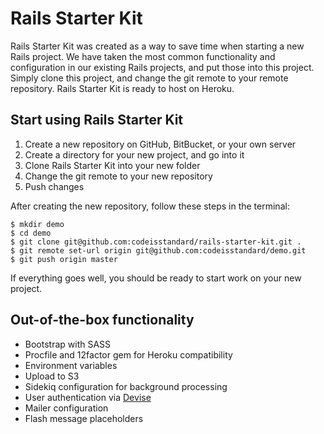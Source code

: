 # Rails Starter Kit

Rails Starter Kit was created as a way to save time when starting a new Rails project. We have taken the most common functionality and configuration in our existing Rails projects, and put those into this project. Simply clone this project, and change the git remote to your remote repository. Rails Starter Kit is ready to host on Heroku.

## Start using Rails Starter Kit

1. Create a new repository on GitHub, BitBucket, or your own server
2. Create a directory for your new project, and go into it
3. Clone Rails Starter Kit into your new folder
4. Change the git remote to your new repository
5. Push changes

After creating the new repository, follow these steps in the terminal:

	$ mkdir demo
	$ cd demo
	$ git clone git@github.com:codeisstandard/rails-starter-kit.git .
	$ git remote set-url origin git@github.com:codeisstandard/demo.git
	$ git push origin master
	
If everything goes well, you should be ready to start work on your new project.

## Out-of-the-box functionality

- Bootstrap with SASS
- Procfile and 12factor gem for Heroku compatibility
- Environment variables
- Upload to S3
- Sidekiq configuration for background processing
- User authentication via [Devise](https://github.com/plataformatec/devise)
- Mailer configuration
- Flash message placeholders